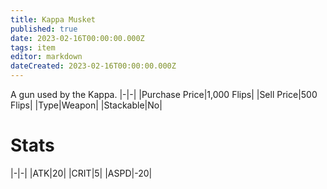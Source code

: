 ```yaml
---
title: Kappa Musket
published: true
date: 2023-02-16T00:00:00.000Z
tags: item
editor: markdown
dateCreated: 2023-02-16T00:00:00.000Z
---
```


A gun used by the Kappa.
|-|-|
|Purchase Price|1,000 Flips|
|Sell Price|500 Flips|
|Type|Weapon|
|Stackable|No|

# Stats
|-|-|
|ATK|20|
|CRIT|5|
|ASPD|-20|
